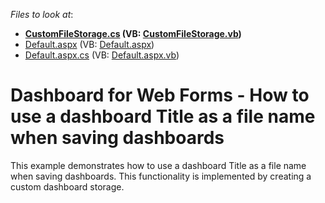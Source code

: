 <!-- default file list -->
*Files to look at*:

* **[CustomFileStorage.cs](./CS/WebApplication18/CustomFileStorage.cs) (VB: [CustomFileStorage.vb](./VB/WebApplication18/CustomFileStorage.vb))**
* [Default.aspx](./CS/WebApplication18/Default.aspx) (VB: [Default.aspx](./VB/WebApplication18/Default.aspx))
* [Default.aspx.cs](./CS/WebApplication18/Default.aspx.cs) (VB: [Default.aspx.vb](./VB/WebApplication18/Default.aspx.vb))
<!-- default file list end -->
# Dashboard for Web Forms - How to use a dashboard Title as a file name when saving dashboards

<p>This example demonstrates how to use a dashboard Title as a file name when saving dashboards. This functionality is implemented by creating a custom dashboard storage.</p>

<br/>


